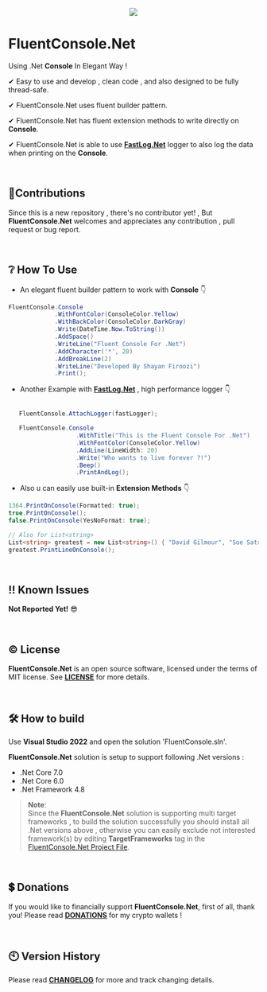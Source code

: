 <p align="center">
 <img src="https://github.com/ShayanFiroozi/FluentConsole.Net/blob/master/command.ico"
</p>

# FluentConsole.Net

Using .Net **Console** In Elegant Way ! 
 
✔ Easy to use and develop , clean code , and also designed to be fully thread-safe.  
 
✔ FluentConsole.Net uses fluent builder pattern.  
 
✔ FluentConsole.Net has fluent extension methods to write directly on **Console**.

✔ FluentConsole.Net is able to use [**FastLog.Net**](https://github.com/ShayanFiroozi/FastLog.Net) logger to also log the data when printing on the **Console**.  


<br/>

## 🤝Contributions
Since this is a new repository , there's no contributor yet! , But **FluentConsole.Net** welcomes and appreciates any contribution , pull request or bug report.
 

<br/>
 
## ❔ How To Use  
 - An elegant fluent builder pattern to work with **Console** 👇   
 
 ```csharp
 FluentConsole.Console
              .WithFontColor(ConsoleColor.Yellow)
              .WithBackColor(ConsoleColor.DarkGray)
              .Write(DateTime.Now.ToString())
              .AddSpace()
              .WriteLine("Fluent Console For .Net")
              .AddCharacter('*', 20)
              .AddBreakLine(2)
              .WriteLine("Developed By Shayan Firoozi")
              .Print();
 ```   

 - Another Example with  [**FastLog.Net**](https://github.com/ShayanFiroozi/FastLog.Net) , high performance logger 👇  


 ```csharp

    FluentConsole.AttachLogger(fastLogger);

    FluentConsole.Console
                    .WithTitle("This is the Fluent Console For .Net")
                    .WithFontColor(ConsoleColor.Yellow)
                    .AddLine(LineWidth: 20)
                    .Write("Who wants to live forever ?!")
                    .Beep()
                    .PrintAndLog();
 ```   
 
  - Also u can easily use built-in **Extension Methods** 👇   


 ```csharp
1364.PrintOnConsole(Formatted: true);
true.PrintOnConsole();
false.PrintOnConsole(YesNoFormat: true);
 
 // Also for List<string>
List<string> greatest = new List<string>() { "David Gilmour", "Soe Satriani", "Stevie Ray Vaughan", "Slash !", "Paul Mccartney" };
greatest.PrintLineOnConsole();
 
```  
<br/>
 
## ‼ Known Issues
 **Not Reported Yet!** 😎

<br/>
 
 ## © License
**FluentConsole.Net** is an open source software, licensed under the terms of MIT license.
See [**LICENSE**](LICENSE.md) for more details.

<br/>
 
## 🛠 How to build
Use **Visual Studio 2022** and open the solution 'FluentConsole.sln'.

**FluentConsole.Net** solution is setup to support following .Net versions :

- .Net Core 7.0
- .Net Core 6.0
- .Net Framework 4.8


> **Note**:  
Since the **FluentConsole.Net** solution is supporting multi target frameworks , to build the solution successfully you should install all .Net versions above , otherwise you can easily exclude not interested framework(s) by editing **TargetFrameworks** tag in the [FluentConsole.Net Project File](https://github.com/ShayanFiroozi/FluentConsole.Net/blob/master/FluentConsole.Net.csproj).

<br/>
 
## 💲 Donations
If you would like to financially support **FluentConsole.Net**, first of all, thank you! Please read [**DONATIONS**](DONATIONS.md) for my crypto wallets !

<br/>
 
## 🕙 Version History
Please read [**CHANGELOG**](CHANGELOG.md) for more and track changing details.
